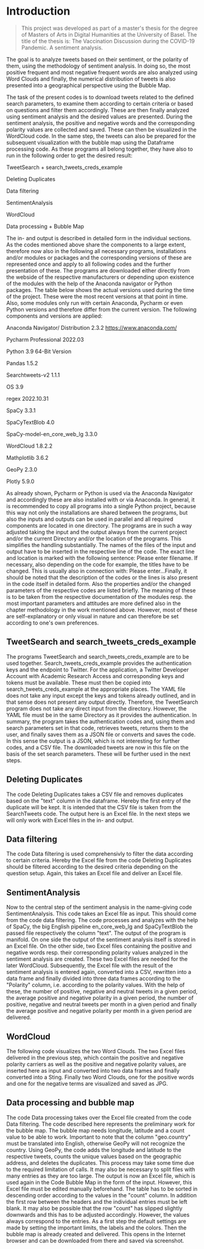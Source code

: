 # Introduction

> This project was developed as part of a master's thesis for the degree of Masters of Arts in Digital Humanities at the University of Basel. The title of the thesis is: The Vaccination Discussion during the COVID-19 Pandemic. A sentiment analysis.

The goal is to analyze tweets based on their sentiment, or the polarity of them, using the methodology of sentiment analysis. In doing so, the most positive frequent and most negative frequent words are also analyzed using Word Clouds and finally, the numerical distribution of tweets is also presented into a geographical perspective using the Bubble Map.  

The task of the present codes is to download tweets related to the defined search parameters, to examine them according to certain criteria or based on questions and filter them accordingly. These are then finally analyzed using sentiment analysis and the desired values are presented. During the sentiment analysis, the positive and negative words and the corresponding polarity values are collected and saved. These can then be visualized in the WordCloud code. In the same step, the tweets can also be prepared for the subsequent visualization with the bubble map using the Dataframe processing code.
As these programs all belong together, they have also to run in the following order to get the desired result:

TweetSearch + search_tweets_creds_example

Deleting Duplicates

Data filtering

SentimentAnalysis

WordCloud

Data processing + Bubble Map

The in- and output is described in detailed form in the individual sections. 
As the codes mentioned above share the components to a large extent, therefore now also in the following all necessary programs, installations and/or modules or packages and the corresponding versions of these are represented once and apply to all following codes and the further presentation of these. The programs are downloaded either directly from the webside of the respective manufacturers or depending upon existence of the modules with the help of the Anaconda navigator or Python packages. The table below shows the actual versions used during the time of the project. These were the most recent versions at that point in time.  Also, some modules only run with certain Anaconda, Pycharm or even Python versions and therefore differ from the current version. The following components and versions are applied:

Anaconda Navigator/ Distribution 	2.3.2 https://www.anaconda.com/ 

Pycharm Professional	2022.03

Python	3.9 64-Bit Version

Pandas	1.5.2

Searchtweets-v2	1.1.1

OS	3.9

regex	2022.10.31

SpaCy	3.3.1

SpaCyTextBlob	4.0

SpaCy-model-en_core_web_lg	3.3.0

WordCloud	1.8.2.2

Mathplotlib	3.6.2

GeoPy	2.3.0

Plotly	5.9.0

As already shown, Pycharm or Python is used via the Anaconda Navigator and accordingly these are also installed with or via Anaconda. In general, it is recommended to copy all programs into a single Python project, because this way not only the installations are shared between the programs, but also the inputs and outputs can be used in parallel and all required components are located in one directory. The programs are in such a way adjusted taking the input and the output always from the current project and/or the current Directory and/or the location of the programs. This simplifies the handling substantially. 
The names of the files of the input and output have to be inserted in the respective line of the code. The exact line and location is marked with the following sentence: Please enter filename. If necessary, also depending on the code for example, the titles have to be changed. This is usually also in connection with: Please enter...Finally, it should be noted that the description of the codes or the lines is also present in the code itself in detailed form. Also the properties and/or the changed parameters of the respective codes are listed briefly. The meaning of these is to be taken from the respective documentation of the modules resp. the most important parameters and attitudes are more defined also in the chapter methodology in the work mentioned above. However, most of these are self-explanatory or only visual in nature and can therefore be set according to one's own preferences.


## TweetSearch and search_tweets_creds_example

The programs TweetSearch and search_tweets_creds_example are to be used together. Search_tweets_creds_example provides the authentication keys and the endpoint to Twitter. For the application, a Twitter Developer Account with Academic Research Access and corresponding keys and tokens must be available. These must then be copied into search_tweets_creds_example at the appropriate places. The YAML file does not take any input except the keys and tokens already outlined, and in that sense does not present any output directly. 
Therefore, the TweetSearch program does not take any direct input from the directory. However, the YAML file must be in the same Directory as it provides the authentication. In summary, the program takes the authentication codes and, using them and search parameters set in that code, retrieves tweets, returns them to the user, and finally saves them as a JSON file or converts and saves the code. In this sense the output is a JSON, which is not interesting for further codes, and a CSV file. The downloaded tweets are now in this file on the basis of the set search parameters. These will be further used in the next steps.


## Deleting Duplicates

The code Deleting Duplicates takes a CSV file and removes duplicates based on the "text" column in the dataframe. Hereby the first entry of the duplicate will be kept. It is intended that the CSV file is taken from the SearchTweets code. The output here is an Excel file. In the next steps we will only work with Excel files in the in- and output. 


## Data filtering

The code Data filtering is used comprehensivly to filter the data according to certain criteria. Hereby the Excel file from the code Deleting Duplicates should be filtered according to the desired criteria depending on the question setup. Again, this takes an Excel file and deliver an Excel file.


## SentimentAnalysis

Now to the central step of the sentiment analysis in the name-giving code SentimentAnalysis. This code takes an Excel file as input. This should come from the code data filtering. The code processes and analyzes with the help of SpaCy, the big English pipeline en_core_web_lg and SpaCyTextBlob the passed file respectively the column "text". The output of the program is manifold. On one side the output of the sentiment analysis itself is stored in an Excel file. On the other side, two Excel files containing the positive and negative words resp. their corresponding polarity values analyzed in the sentiment analysis are created. These two Excel files are needed for the later WordCloud. Subsequently, the Excel file with the result of the sentiment analysis is entered again, converted into a CSV, rewritten into a data frame and finally divided into three data frames according to the "Polarity" column, i.e. according to the polarity values. With the help of these, the number of positive, negative and neutral tweets in a given period, the average positive and negative polarity in a given period, the number of positive, negative and neutral tweets per month in a given period and finally the average positive and negative polarity per month in a given period are delivered.


## WordCloud

The following code visualizes the two Word Clouds. The two Excel files delivered in the previous step, which contain the positive and negative polarity carriers as well as the positive and negative polarity values, are inserted here as input and converted into two data frames and finally converted into a Sting. Finally two Word Clouds, one for the positive words and one for the negative terms are visualized and saved as JPG. 


## Data processing and bubble map

The code Data processing takes over the Excel file created from the code Data filtering. The code described here represents the preliminary work for the bubble map. The bubble map needs longitude, latitude and a count value to be able to work. Important to note that the column "geo.country" must be translated into English, otherwise GeoPy will not recognize the country. Using GeoPy, the code adds the longitude and latitude to the respective tweets, counts the unique values based on the geographic address, and deletes the duplicates. This process may take some time due to the required limitation of calls. It may also be necessary to split files with many entries as they are too large. The output is now an Excel file, which is used again in the Code Bubble Map in the form of the input. However, this Excel file must be edited manually beforehand. The table has to be sorted in descending order according to the values in the "count" column. In addition the first row between the headers and the individual entries must be left blank. It may also be possible that the row "count" has slipped slightly downwards and this has to be adjusted accordingly. However, the values always correspond to the entries. As a first step the default settings are made by setting the important limits, the labels and the colors. Then the bubble map is already created and delivered. This opens in the Internet browser and can be downloaded from there and saved via screenshot.


